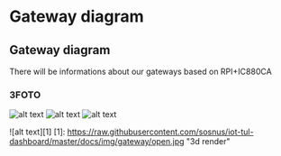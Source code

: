 # Gateway diagram <Name>
## Gateway diagram
There will be informations about our gateways based on RPI+IC880CA
### 3FOTO
![alt text](./gw-1.jpg "Table")
![alt text](./gw-2.jpg "Table")
![alt text](./ic880-gateway-diy.png "Table")

![alt text][1]
[1]: https://raw.githubusercontent.com/sosnus/iot-tul-dashboard/master/docs/img/gateway/open.jpg "3d render"
